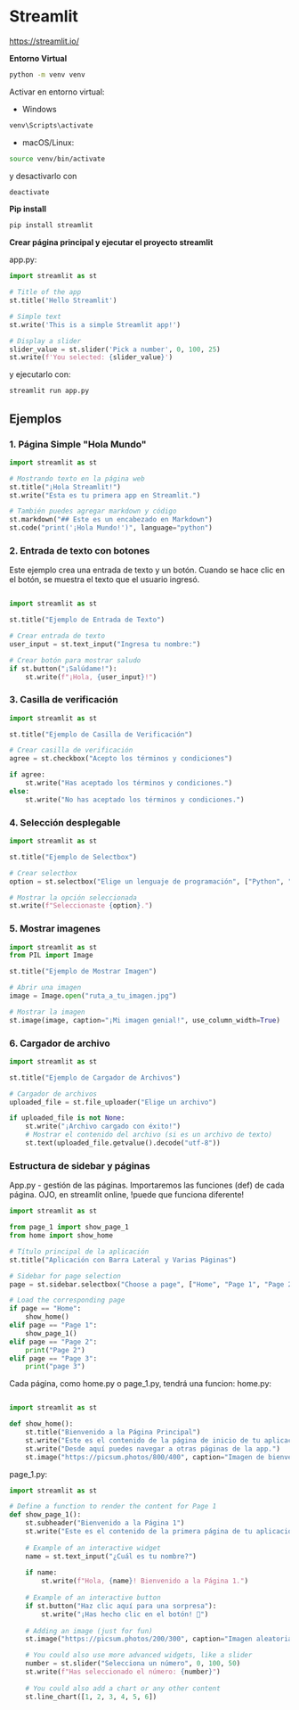 

# Streamlit
https://streamlit.io/

**Entorno Virtual**

```bash
python -m venv venv
```

Activar en entorno virtual:
- Windows

```bash
venv\Scripts\activate
```

- macOS/Linux:

```bash
source venv/bin/activate
```

y desactivarlo con 
```bash
deactivate
```

**Pip install**

```bash
pip install streamlit
```

**Crear página principal y ejecutar el proyecto streamlit**

app.py:

```python
import streamlit as st

# Title of the app
st.title('Hello Streamlit')

# Simple text
st.write('This is a simple Streamlit app!')

# Display a slider
slider_value = st.slider('Pick a number', 0, 100, 25)
st.write(f'You selected: {slider_value}')
```

y ejecutarlo con:
```bash
streamlit run app.py
```


## Ejemplos
### 1. **Página Simple "Hola Mundo"**

```python
import streamlit as st

# Mostrando texto en la página web
st.title("¡Hola Streamlit!")
st.write("Esta es tu primera app en Streamlit.")

# También puedes agregar markdown y código
st.markdown("## Este es un encabezado en Markdown")
st.code("print('¡Hola Mundo!')", language="python")
```


### 2. **Entrada de texto con botones**
Este ejemplo crea una entrada de texto y un botón. Cuando se hace clic en el botón, se muestra el texto que el usuario ingresó.

```python

import streamlit as st

st.title("Ejemplo de Entrada de Texto")

# Crear entrada de texto
user_input = st.text_input("Ingresa tu nombre:")

# Crear botón para mostrar saludo
if st.button("¡Salúdame!"):
    st.write(f"¡Hola, {user_input}!")

```

### 3. **Casilla de verificación**
```python
import streamlit as st

st.title("Ejemplo de Casilla de Verificación")

# Crear casilla de verificación
agree = st.checkbox("Acepto los términos y condiciones")

if agree:
    st.write("Has aceptado los términos y condiciones.")
else:
    st.write("No has aceptado los términos y condiciones.")
```

### 4. **Selección desplegable**

```python
import streamlit as st

st.title("Ejemplo de Selectbox")

# Crear selectbox
option = st.selectbox("Elige un lenguaje de programación", ["Python", "JavaScript", "Ruby", "Java"])

# Mostrar la opción seleccionada
st.write(f"Seleccionaste {option}.")
```

### 5. Mostrar imagenes
```python
import streamlit as st
from PIL import Image

st.title("Ejemplo de Mostrar Imagen")

# Abrir una imagen
image = Image.open("ruta_a_tu_imagen.jpg")

# Mostrar la imagen
st.image(image, caption="¡Mi imagen genial!", use_column_width=True)
```

### 6. Cargador de archivo
```python
import streamlit as st

st.title("Ejemplo de Cargador de Archivos")

# Cargador de archivos
uploaded_file = st.file_uploader("Elige un archivo")

if uploaded_file is not None:
    st.write("¡Archivo cargado con éxito!")
    # Mostrar el contenido del archivo (si es un archivo de texto)
    st.text(uploaded_file.getvalue().decode("utf-8"))
```

### Estructura de sidebar y páginas
App.py - gestión de las páginas. Importaremos las funciones (def) de cada página. OJO, en streamlit online, !puede que funciona diferente!

```python
import streamlit as st

from page_1 import show_page_1
from home import show_home

# Título principal de la aplicación
st.title("Aplicación con Barra Lateral y Varias Páginas")

# Sidebar for page selection
page = st.sidebar.selectbox("Choose a page", ["Home", "Page 1", "Page 2", "Page 3"])

# Load the corresponding page
if page == "Home":
    show_home()
elif page == "Page 1":
    show_page_1()
elif page == "Page 2":
    print("Page 2")
elif page == "Page 3":
    print("page 3")
```

Cada página, como home.py o page_1.py, tendrá una funcion:
home.py:
```python

import streamlit as st

def show_home():
    st.title("Bienvenido a la Página Principal")
    st.write("Este es el contenido de la página de inicio de tu aplicación.")
    st.write("Desde aquí puedes navegar a otras páginas de la app.")
    st.image("https://picsum.photos/800/400", caption="Imagen de bienvenida")

```
page_1.py:
```python
import streamlit as st

# Define a function to render the content for Page 1
def show_page_1():
    st.subheader("Bienvenido a la Página 1")
    st.write("Este es el contenido de la primera página de tu aplicación.")
    
    # Example of an interactive widget
    name = st.text_input("¿Cuál es tu nombre?")
    
    if name:
        st.write(f"Hola, {name}! Bienvenido a la Página 1.")
    
    # Example of an interactive button
    if st.button("Haz clic aquí para una sorpresa"):
        st.write("¡Has hecho clic en el botón! 🎉")
    
    # Adding an image (just for fun)
    st.image("https://picsum.photos/200/300", caption="Imagen aleatoria de Picsum")

    # You could also use more advanced widgets, like a slider
    number = st.slider("Selecciona un número", 0, 100, 50)
    st.write(f"Has seleccionado el número: {number}")
    
    # You could also add a chart or any other content
    st.line_chart([1, 2, 3, 4, 5, 6])

```




